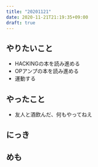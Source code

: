 ```yaml
---
title: "20201121"
date: 2020-11-21T21:19:35+09:00
draft: true
---
```


## やりたいこと
* HACKINGの本を読み進める
* OPアンプの本を読み進める
* 運動する

## やったこと
* 友人と酒飲んだ、何もやってねえ

## にっき

## めも
